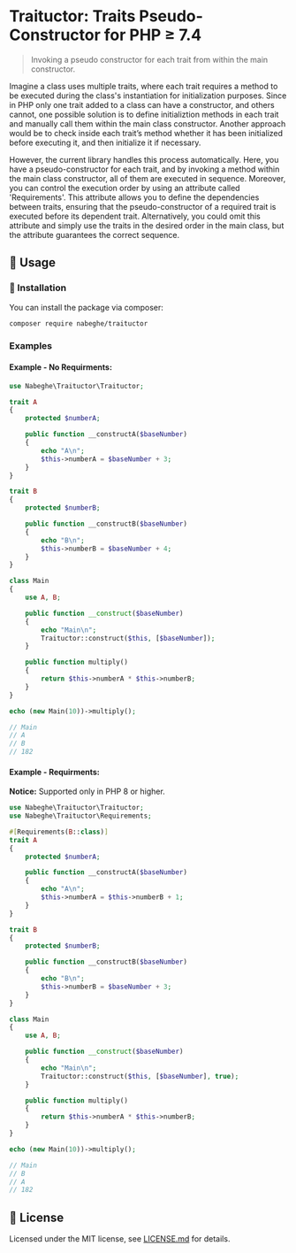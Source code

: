 # Traituctor: Traits Pseudo-Constructor for PHP ≥ 7.4

> Invoking a pseudo constructor for each trait from within the main constructor.

Imagine a class uses multiple traits,
where each trait requires a method to be executed during the class's instantiation for initialization purposes.
Since in PHP only one trait added to a class can have a constructor, and others cannot,
one possible solution is to define initializtion methods in each trait
and manually call them within the main class constructor.
Another approach would be to check inside each trait’s method whether it has been initialized before executing it,
and then initialize it if necessary.

However, the current library handles this process automatically.
Here, you have a pseudo-constructor for each trait, and by invoking a method within the main class constructor,
all of them are executed in sequence.
Moreover, you can control the execution order by using an attribute called 'Requirements'.
This attribute allows you to define the dependencies between traits,
ensuring that the pseudo-constructor of a required trait is executed before its dependent trait.
Alternatively, you could omit this attribute and simply use the traits in the desired order in the main class,
but the attribute guarantees the correct sequence.

## 🫡 Usage

### 🚀 Installation

You can install the package via composer:

```bash
composer require nabeghe/traituctor
```

### Examples

#### Example - No Requirments:

```php
use Nabeghe\Traituctor\Traituctor;

trait A
{
    protected $numberA;

    public function __constructA($baseNumber)
    {
        echo "A\n";
        $this->numberA = $baseNumber + 3;
    }
}

trait B
{
    protected $numberB;

    public function __constructB($baseNumber)
    {
        echo "B\n";
        $this->numberB = $baseNumber + 4;
    }
}

class Main
{
    use A, B;

    public function __construct($baseNumber)
    {
        echo "Main\n";
        Traituctor::construct($this, [$baseNumber]);
    }

    public function multiply()
    {
        return $this->numberA * $this->numberB;
    }
}

echo (new Main(10))->multiply();

// Main
// A
// B
// 182
```

#### Example - Requirments:

**Notice:** Supported only in PHP 8 or higher.

```php
use Nabeghe\Traituctor\Traituctor;
use Nabeghe\Traituctor\Requirements;

#[Requirements(B::class)]
trait A
{
    protected $numberA;

    public function __constructA($baseNumber)
    {
        echo "A\n";
        $this->numberA = $this->numberB + 1;
    }
}

trait B
{
    protected $numberB;

    public function __constructB($baseNumber)
    {
        echo "B\n";
        $this->numberB = $baseNumber + 3;
    }
}

class Main
{
    use A, B;

    public function __construct($baseNumber)
    {
        echo "Main\n";
        Traituctor::construct($this, [$baseNumber], true);
    }

    public function multiply()
    {
        return $this->numberA * $this->numberB;
    }
}

echo (new Main(10))->multiply();

// Main
// B
// A
// 182
```

## 📖 License

Licensed under the MIT license, see [LICENSE.md](LICENSE.md) for details.
